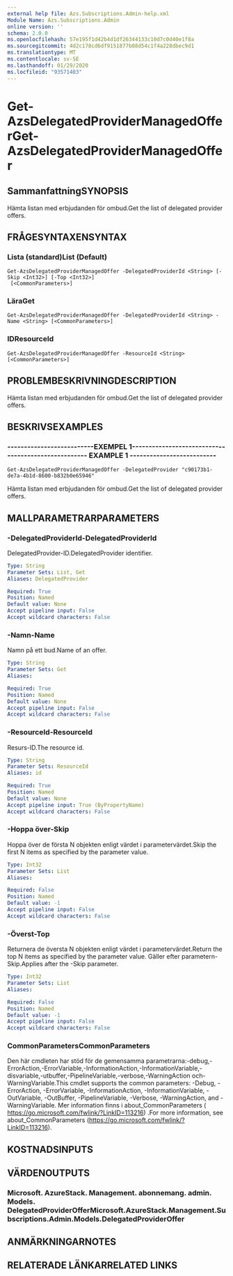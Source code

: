 ```yaml
---
external help file: Azs.Subscriptions.Admin-help.xml
Module Name: Azs.Subscriptions.Admin
online version: ''
schema: 2.0.0
ms.openlocfilehash: 57e195f1d42b4d1df26344133c10d7c0d40e1f8a
ms.sourcegitcommit: 4d2c178cd6df9151877b08d54c1f4a228dbec9d1
ms.translationtype: MT
ms.contentlocale: sv-SE
ms.lasthandoff: 01/29/2020
ms.locfileid: "93571403"
---
```

# <span data-ttu-id="3a14a-101">Get-AzsDelegatedProviderManagedOffer</span><span class="sxs-lookup"><span data-stu-id="3a14a-101">Get-AzsDelegatedProviderManagedOffer</span></span>

## <span data-ttu-id="3a14a-102">Sammanfattning</span><span class="sxs-lookup"><span data-stu-id="3a14a-102">SYNOPSIS</span></span>
<span data-ttu-id="3a14a-103">Hämta listan med erbjudanden för ombud.</span><span class="sxs-lookup"><span data-stu-id="3a14a-103">Get the list of delegated provider offers.</span></span>

## <span data-ttu-id="3a14a-104">FRÅGESYNTAXEN</span><span class="sxs-lookup"><span data-stu-id="3a14a-104">SYNTAX</span></span>

### <span data-ttu-id="3a14a-105">Lista (standard)</span><span class="sxs-lookup"><span data-stu-id="3a14a-105">List (Default)</span></span>
```
Get-AzsDelegatedProviderManagedOffer -DelegatedProviderId <String> [-Skip <Int32>] [-Top <Int32>]
 [<CommonParameters>]
```

### <span data-ttu-id="3a14a-106">Lära</span><span class="sxs-lookup"><span data-stu-id="3a14a-106">Get</span></span>
```
Get-AzsDelegatedProviderManagedOffer -DelegatedProviderId <String> -Name <String> [<CommonParameters>]
```

### <span data-ttu-id="3a14a-107">ID</span><span class="sxs-lookup"><span data-stu-id="3a14a-107">ResourceId</span></span>
```
Get-AzsDelegatedProviderManagedOffer -ResourceId <String> [<CommonParameters>]
```

## <span data-ttu-id="3a14a-108">PROBLEMBESKRIVNING</span><span class="sxs-lookup"><span data-stu-id="3a14a-108">DESCRIPTION</span></span>
<span data-ttu-id="3a14a-109">Hämta listan med erbjudanden för ombud.</span><span class="sxs-lookup"><span data-stu-id="3a14a-109">Get the list of delegated provider offers.</span></span>

## <span data-ttu-id="3a14a-110">BESKRIVS</span><span class="sxs-lookup"><span data-stu-id="3a14a-110">EXAMPLES</span></span>

### <span data-ttu-id="3a14a-111">--------------------------EXEMPEL 1--------------------------</span><span class="sxs-lookup"><span data-stu-id="3a14a-111">-------------------------- EXAMPLE 1 --------------------------</span></span>
```
Get-AzsDelegatedProviderManagedOffer -DelegatedProvider "c90173b1-de7a-4b1d-8600-b832b0e65946"
```

<span data-ttu-id="3a14a-112">Hämta listan med erbjudanden för ombud.</span><span class="sxs-lookup"><span data-stu-id="3a14a-112">Get the list of delegated provider offers.</span></span>

## <span data-ttu-id="3a14a-113">MALLPARAMETRAR</span><span class="sxs-lookup"><span data-stu-id="3a14a-113">PARAMETERS</span></span>

### <span data-ttu-id="3a14a-114">-DelegatedProviderId</span><span class="sxs-lookup"><span data-stu-id="3a14a-114">-DelegatedProviderId</span></span>
<span data-ttu-id="3a14a-115">DelegatedProvider-ID.</span><span class="sxs-lookup"><span data-stu-id="3a14a-115">DelegatedProvider identifier.</span></span>

```yaml
Type: String
Parameter Sets: List, Get
Aliases: DelegatedProvider

Required: True
Position: Named
Default value: None
Accept pipeline input: False
Accept wildcard characters: False
```

### <span data-ttu-id="3a14a-116">-Namn</span><span class="sxs-lookup"><span data-stu-id="3a14a-116">-Name</span></span>
<span data-ttu-id="3a14a-117">Namn på ett bud.</span><span class="sxs-lookup"><span data-stu-id="3a14a-117">Name of an offer.</span></span>

```yaml
Type: String
Parameter Sets: Get
Aliases: 

Required: True
Position: Named
Default value: None
Accept pipeline input: False
Accept wildcard characters: False
```

### <span data-ttu-id="3a14a-118">-ResourceId</span><span class="sxs-lookup"><span data-stu-id="3a14a-118">-ResourceId</span></span>
<span data-ttu-id="3a14a-119">Resurs-ID.</span><span class="sxs-lookup"><span data-stu-id="3a14a-119">The resource id.</span></span>

```yaml
Type: String
Parameter Sets: ResourceId
Aliases: id

Required: True
Position: Named
Default value: None
Accept pipeline input: True (ByPropertyName)
Accept wildcard characters: False
```

### <span data-ttu-id="3a14a-120">-Hoppa över</span><span class="sxs-lookup"><span data-stu-id="3a14a-120">-Skip</span></span>
<span data-ttu-id="3a14a-121">Hoppa över de första N objekten enligt värdet i parametervärdet.</span><span class="sxs-lookup"><span data-stu-id="3a14a-121">Skip the first N items as specified by the parameter value.</span></span>

```yaml
Type: Int32
Parameter Sets: List
Aliases: 

Required: False
Position: Named
Default value: -1
Accept pipeline input: False
Accept wildcard characters: False
```

### <span data-ttu-id="3a14a-122">-Överst</span><span class="sxs-lookup"><span data-stu-id="3a14a-122">-Top</span></span>
<span data-ttu-id="3a14a-123">Returnera de översta N objekten enligt värdet i parametervärdet.</span><span class="sxs-lookup"><span data-stu-id="3a14a-123">Return the top N items as specified by the parameter value.</span></span>
<span data-ttu-id="3a14a-124">Gäller efter parametern-Skip.</span><span class="sxs-lookup"><span data-stu-id="3a14a-124">Applies after the -Skip parameter.</span></span>

```yaml
Type: Int32
Parameter Sets: List
Aliases: 

Required: False
Position: Named
Default value: -1
Accept pipeline input: False
Accept wildcard characters: False
```

### <span data-ttu-id="3a14a-125">CommonParameters</span><span class="sxs-lookup"><span data-stu-id="3a14a-125">CommonParameters</span></span>
<span data-ttu-id="3a14a-126">Den här cmdleten har stöd för de gemensamma parametrarna:-debug,-ErrorAction,-ErrorVariable,-InformationAction,-InformationVariable,-disvariable,-utbuffer,-PipelineVariable,-verbose,-WarningAction och-WarningVariable.</span><span class="sxs-lookup"><span data-stu-id="3a14a-126">This cmdlet supports the common parameters: -Debug, -ErrorAction, -ErrorVariable, -InformationAction, -InformationVariable, -OutVariable, -OutBuffer, -PipelineVariable, -Verbose, -WarningAction, and -WarningVariable.</span></span> <span data-ttu-id="3a14a-127">Mer information finns i about_CommonParameters ( https://go.microsoft.com/fwlink/?LinkID=113216) .</span><span class="sxs-lookup"><span data-stu-id="3a14a-127">For more information, see about_CommonParameters (https://go.microsoft.com/fwlink/?LinkID=113216).</span></span>

## <span data-ttu-id="3a14a-128">KOSTNADS</span><span class="sxs-lookup"><span data-stu-id="3a14a-128">INPUTS</span></span>

## <span data-ttu-id="3a14a-129">VÄRDEN</span><span class="sxs-lookup"><span data-stu-id="3a14a-129">OUTPUTS</span></span>

### <span data-ttu-id="3a14a-130">Microsoft. AzureStack. Management. abonnemang. admin. Models. DelegatedProviderOffer</span><span class="sxs-lookup"><span data-stu-id="3a14a-130">Microsoft.AzureStack.Management.Subscriptions.Admin.Models.DelegatedProviderOffer</span></span>

## <span data-ttu-id="3a14a-131">ANMÄRKNINGAR</span><span class="sxs-lookup"><span data-stu-id="3a14a-131">NOTES</span></span>

## <span data-ttu-id="3a14a-132">RELATERADE LÄNKAR</span><span class="sxs-lookup"><span data-stu-id="3a14a-132">RELATED LINKS</span></span>

